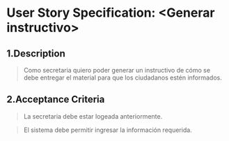 # User Story Specification: <Generar instructivo\>

## 1.Description

>Como secretaria quiero poder generar un instructivo de cómo se debe entregar el material para que los ciudadanos estén informados.

## 2.Acceptance Criteria

>La secretaria debe estar logeada anteriormente.

>El sistema debe permitir ingresar la información requerida.
